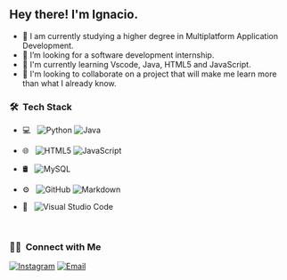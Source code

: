 <h2> Hey there! I'm Ignacio.</h2>

- 🔭 I am currently studying a higher degree in Multiplatform Application Development.
- 👀 I’m looking for a software development internship. 
- 🌱 I'm currently learning Vscode, Java, HTML5 and JavaScript.
- 💞️ I'm looking to collaborate on a project that will make me learn more than what I already know.

<h3> 🛠 &nbsp;Tech Stack</h3>

- 💻 &nbsp;
  ![Python](https://img.shields.io/badge/-Python-333333?style=flat&logo=python)
  ![Java](https://img.shields.io/badge/-Java-333333?style=flat&logo=Java&logoColor=007396)

- 🌐 &nbsp;
  ![HTML5](https://img.shields.io/badge/-HTML5-333333?style=flat&logo=HTML5)
  ![JavaScript](https://img.shields.io/badge/-JavaScript-333333?style=flat&logo=javascript)

- 🛢 &nbsp;
  ![MySQL](https://img.shields.io/badge/-MySQL-333333?style=flat&logo=mysql)
 
- ⚙️ &nbsp;
  ![GitHub](https://img.shields.io/badge/-GitHub-333333?style=flat&logo=github)
  ![Markdown](https://img.shields.io/badge/-Markdown-333333?style=flat&logo=markdown)
  
- 🔧 &nbsp;
  ![Visual Studio Code](https://img.shields.io/badge/-Visual%20Studio%20Code-333333?style=flat&logo=visual-studio-code&logoColor=007ACC)

<br/>

<h3> 🤝🏻 &nbsp;Connect with Me </h3>

<a href="https://www.instagram.com/zeusindahood/"><img alt="Instagram" src="https://img.shields.io/badge/Instagram-zeusindahood-blue?style=flat-square&logo=instagram"></a>
<a href="mailto:ignacio.mh87@gmail.com"><img alt="Email" src="https://img.shields.io/badge/Email-ignacio.mh87@gmail.com-blue?style=flat-square&logo=gmail"></a>
<!---
ignmh87/ignmh87 is a ✨ special ✨ repository because its `README.md` (this file) appears on your GitHub profile.
You can click the Preview link to take a look at your changes.
--->
